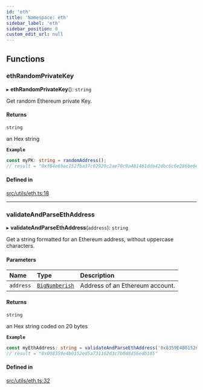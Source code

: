 ```yaml
---
id: 'eth'
title: 'Namespace: eth'
sidebar_label: 'eth'
sidebar_position: 0
custom_edit_url: null
---
```


## Functions

### ethRandomPrivateKey

▸ **ethRandomPrivateKey**(): `string`

Get random Ethereum private Key.

#### Returns

`string`

an Hex string

**`Example`**

```typescript
const myPK: string = randomAddress();
// result = "0xf04e69ac152fba37c02929c2ae78c9a481461dda42dbc6c6e286be6eb2a8ab83"
```

#### Defined in

[src/utils/eth.ts:18](https://github.com/starknet-io/starknet.js/blob/v6.23.1/src/utils/eth.ts#L18)

---

### validateAndParseEthAddress

▸ **validateAndParseEthAddress**(`address`): `string`

Get a string formatted for an Ethereum address, without uppercase characters.

#### Parameters

| Name      | Type                                    | Description                     |
| :-------- | :-------------------------------------- | :------------------------------ |
| `address` | [`BigNumberish`](types.md#bignumberish) | Address of an Ethereum account. |

#### Returns

`string`

an Hex string coded on 20 bytes

**`Example`**

```typescript
const myEthAddress: string = validateAndParseEthAddress('0x8359E4B0152ed5A731162D3c7B0D8D56edB165');
// result = "0x008359e4b0152ed5a731162d3c7b0d8d56edb165"
```

#### Defined in

[src/utils/eth.ts:32](https://github.com/starknet-io/starknet.js/blob/v6.23.1/src/utils/eth.ts#L32)
